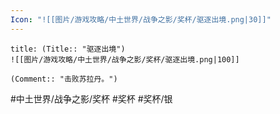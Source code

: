 ```yaml
---
Icon: "![[图片/游戏攻略/中土世界/战争之影/奖杯/驱逐出境.png|30]]"
---
```

```ad-common-silver-trophy
title: (Title:: "驱逐出境")
![[图片/游戏攻略/中土世界/战争之影/奖杯/驱逐出境.png|100]]

(Comment:: "击败苏拉丹。")
```

#中土世界/战争之影/奖杯 #奖杯 #奖杯/银

